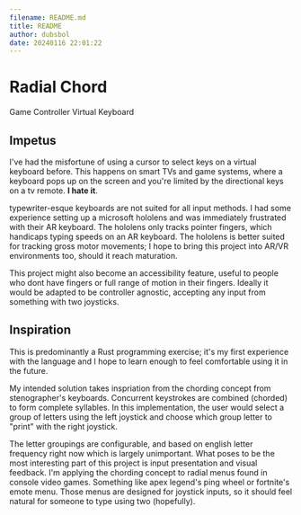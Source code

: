 ```yaml
---
filename: README.md
title: README
author: dubsbol
date: 20240116 22:01:22
---
```

# Radial Chord
Game Controller Virtual Keyboard
## Impetus
I've had the misfortune of using a cursor to select keys on a virtual keyboard before. This happens on smart TVs and game systems, where a keyboard pops up on the screen and you're limited by the directional keys on a tv remote. **I hate it**.

typewriter-esque keyboards are not suited for all input methods. I had some experience setting up a microsoft hololens and was immediately frustrated with their AR keyboard. The hololens only tracks pointer fingers, which handicaps typing speeds on an AR keyboard. The hololens is better suited for tracking gross motor movements; I hope to bring this project into AR/VR environments too, should it reach maturation.

This project might also become an accessibility feature, useful to people who dont have fingers or full range of motion in their fingers. Ideally it would be adapted to be controller agnostic, accepting any input from something with two joysticks.

## Inspiration
This is predominantly a Rust programming exercise; it's my first experience with the language and I hope to learn enough to feel comfortable using it in the future.

My intended solution takes inspriation from the chording concept from stenographer's keyboards. Concurrent keystrokes are combined (chorded) to form complete syllables. In this implementation, the user would select a group of letters using the left joystick and choose which group letter to "print" with the right joystick.

The letter groupings are configurable, and based on english letter frequency right now which is largely unimportant. What poses to be the most interesting part of this project is input presentation and visual feedback. I'm applying the chording concept to radial menus found in console video games. Something like apex legend's ping wheel or fortnite's emote menu. Those menus are designed for joystick inputs, so it should feel natural for someone to type using two (hopefully).